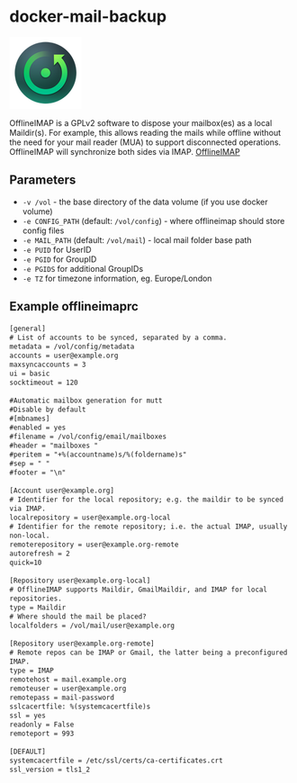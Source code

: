 # docker-mail-backup
![icon](https://raw.githubusercontent.com/Issogr/docker-mail-backup/master/logo.png)

OfflineIMAP is a GPLv2 software to dispose your mailbox(es) as a local Maildir(s). For example, this allows reading the mails while offline without the need for your mail reader (MUA) to support disconnected operations. OfflineIMAP will synchronize both sides via IMAP. [OfflineIMAP](http://www.offlineimap.org/about/)

## Parameters

* `-v /vol` - the base directory of the data volume (if you use docker volume)
* `-e CONFIG_PATH` (default: `/vol/config`) - where offlineimap should store config files
* `-e MAIL_PATH` (default: `/vol/mail`) - local mail folder base path
* `-e PUID` for UserID
* `-e PGID` for GroupID
* `-e PGIDS` for additional GroupIDs
* `-e TZ` for timezone information, eg. Europe/London

## Example offlineimaprc

```
[general]
# List of accounts to be synced, separated by a comma.
metadata = /vol/config/metadata
accounts = user@example.org
maxsyncaccounts = 3
ui = basic
socktimeout = 120

#Automatic mailbox generation for mutt
#Disable by default
#[mbnames]
#enabled = yes
#filename = /vol/config/email/mailboxes
#header = "mailboxes "
#peritem = "+%(accountname)s/%(foldername)s"
#sep = " "
#footer = "\n"

[Account user@example.org]
# Identifier for the local repository; e.g. the maildir to be synced via IMAP.
localrepository = user@example.org-local
# Identifier for the remote repository; i.e. the actual IMAP, usually non-local.
remoterepository = user@example.org-remote
autorefresh = 2
quick=10

[Repository user@example.org-local]
# OfflineIMAP supports Maildir, GmailMaildir, and IMAP for local repositories.
type = Maildir
# Where should the mail be placed?
localfolders = /vol/mail/user@example.org

[Repository user@example.org-remote]
# Remote repos can be IMAP or Gmail, the latter being a preconfigured IMAP.
type = IMAP
remotehost = mail.example.org
remoteuser = user@example.org
remotepass = mail-password
sslcacertfile: %(systemcacertfile)s
ssl = yes
readonly = False
remoteport = 993

[DEFAULT]
systemcacertfile = /etc/ssl/certs/ca-certificates.crt
ssl_version = tls1_2
```